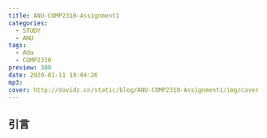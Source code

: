 ```yaml
---
title: ANU-COMP2310-Assignment1
categories:
  - STUDY
  - ANU
tags:
  - Ada
  - COMP2310
preview: 300
date: 2020-01-11 18:04:26
mp3:
cover: http://davidz.cn/static/blog/ANU-COMP2310-Assignment1/img/cover.png
---
```


## 引言